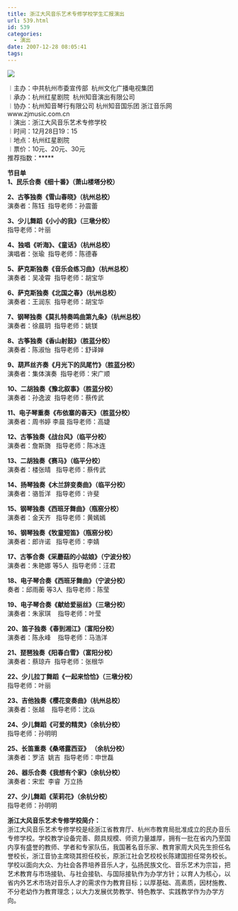 ```yaml
---
title: 浙江大风音乐艺术专修学校学生汇报演出
url: 539.html
id: 539
categories:
  - 演出
date: 2007-12-28 08:05:41
tags:
---
```


![](http://photo.guolaijie.com/rooufer/attachments/month_0712/h2007122923626.jpg)  
  
︱主办：中共杭州市委宣传部  杭州文化广播电视集团  
︱承办：杭州红星剧院  杭州知音演出有限公司  
︱协办：杭州知音琴行有限公司 杭州知音国乐团 浙江音乐网www.zjmusic.com.cn  
︱演出：浙江大风音乐艺术专修学校  
︱时间：12月28日19：15  
︱地点：杭州红星剧院  
︱票价：10元、20元、30元  
推荐指数：*****  
  
**节目单**  
**1、民乐合奏《细十番》（萧山楼塔分校）**  
  
**2、古筝独奏《雪山春晓》（杭州总校）**  
演奏者：陈钰  指导老师：孙震蕾  
  
**3、少儿舞蹈《小小的我》（三墩分校）**  
指导老师：叶丽  
  
**4、独唱《听海》、《童话》（杭州总校）**  
演唱者：张瑜  指导老师：陈德春  
  
**5、萨克斯独奏《音乐会练习曲》（杭州总校）**  
演奏者：吴凌霄  指导老师：胡宝华  
  
**6、萨克斯独奏《北国之春》（杭州总校）**  
演奏者：王润东  指导老师：胡宝华  
  
**7、钢琴独奏《莫扎特奏鸣曲第九条》（杭州总校）**  
演奏者：徐晨玥  指导老师：姚镁  
  
**8、古筝独奏《香山射鼓》（胜蓝分校）**  
演奏者：陈淑怡  指导老师：舒译婵  
  
**9、葫芦丝齐奏《月光下的凤尾竹》（胜蓝分校）**  
演奏者：集体演奏  指导老师：宋广顺  
  
**10、二胡独奏《豫北叙事》（胜蓝分校）**  
演奏者：孙逸波  指导老师：蔡传武  
  
**11、电子琴重奏《布依寨的春天》（胜蓝分校）**  
演奏者：周书婷 李晨 指导老师：高婕  
  
**12、古筝独奏《战台风》（临平分校）**  
演奏者：詹斯旖   指导老师：陈冰连  
  
**13、二胡独奏《赛马》（临平分校）**  
演奏者：楼张晴   指导老师：蔡传武  
  
**14、扬琴独奏《木兰辞变奏曲》（临平分校）**  
演奏者：骆哲洋   指导老师：许斐  
  
**15、钢琴独奏《西班牙舞曲》（瓶窑分校）**  
演奏者：金天齐   指导老师：黄嫣嫣  
  
**16、钢琴独奏《牧童短笛》（瓶窑分校）**  
演奏者：郎许诺   指导老师：李婧  
  
**17、古筝合奏《采蘑菇的小姑娘》（宁波分校）**  
演奏者：朱艳娜 等5人  指导老师：汪君  
  
**18、电子琴合奏《西班牙舞曲》（宁波分校）**  
奏者：邱雨蘅 等3人  指导老师：陈莹  
  
**19、电子琴合奏《献给爱丽丝》（三墩分校）**  
演奏者：朱家琪    指导老师：叶莹  
  
**20、笛子独奏《春到湘江》（富阳分校）**  
演奏者：陈永峰    指导老师：马浩洋  
  
**21、琵琶独奏《阳春白雪》（富阳分校）**  
演奏者：蔡琼卉  指导老师：张根华  
  
**22、少儿拉丁舞蹈《一起来恰恰》（三墩分校）**  
指导老师：叶丽  
  
**23、吉他独奏《樱花变奏曲》（杭州总校）**  
演奏者：张越    指导老师：沈焱  
  
**24、少儿舞蹈《可爱的精灵》（余杭分校）**  
指导老师：孙明明  
  
**25、长笛重奏《桑塔露西亚》 （余杭分校）**  
演奏者：罗洁  姚吉  指导老师：申世磊  
  
**26、器乐合奏《我想有个家》（余杭分校）**  
演奏者：宋宏  李睿  万立扬  
  
**27、少儿舞蹈《茉莉花》（余杭分校）**  
指导老师：孙明明  
  
**浙江大风音乐艺术专修学校简介：**  
浙江大风音乐艺术专修学校是经浙江省教育厅、杭州市教育局批准成立的民办音乐专修学校。学校教学设备完善、颇具规模、师资力量雄厚，拥有一批在省内乃至国内享有盛誉的教师、学者和专家队伍，我国著名音乐家、教育家周大风先生担任名誉校长，浙江音协主席晓其担任校长，原浙江社会艺校校长陈建国担任常务校长。学校以面向大众、为社会各界培养音乐人才，弘扬民族文化、音乐艺术为宗旨，把艺术教育与市场接轨、与社会接轨、与国际接轨作为办学方针；以育人为核心，以省内外艺术市场对音乐人才的需求作为教育目标；以厚基础、高素质，因材施教、不分老幼作为教育理念；以大力发展优势教学、特色教学、实践教学作为办学方向。